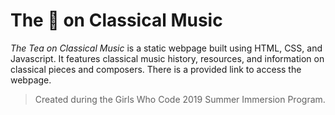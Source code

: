 # The :tea: on Classical Music
 
*The Tea on Classical Music* is a static webpage built using HTML, CSS, and Javascript. It features classical music history, resources, and information on classical pieces and composers. There is a provided link to access the webpage.

> Created during the Girls Who Code 2019 Summer Immersion Program.
